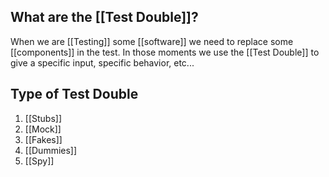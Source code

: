 
## What are the [[Test Double]]?

When we are [[Testing]] some [[software]] we need to replace some [[components]] in the test. In those moments we use the [[Test Double]] to give a specific input, specific behavior, etc...

## Type of Test Double

1. [[Stubs]]
2. [[Mock]]
3. [[Fakes]]
4. [[Dummies]]
5. [[Spy]]
